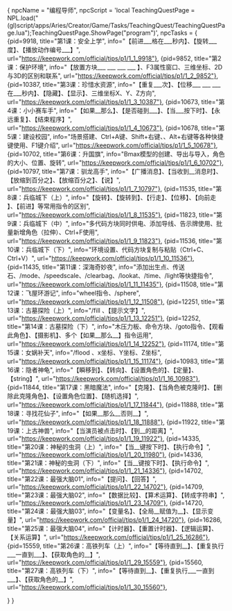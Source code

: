 {
  npcName = "编程导师",
  npcScript = 'local TeachingQuestPage = NPL.load("(gl)script/apps/Aries/Creator/Game/Tasks/TeachingQuest/TeachingQuestPage.lua");TeachingQuestPage.ShowPage("program")',
  npcTasks = {
      {pid=9918, title="第1课：安全上学", info="【前进___格在___秒内】、【旋转___度】、【播放动作编号___】", url="https://keepwork.com/official/tips/p1/1_1_9918"},
      {pid=9852, title="第2课：保护环境", info="【放置方块___ ___ ___ ___ 】、F3属性窗口、三维坐标、2D与3D的区别和联系", url="https://keepwork.com/official/tips/p1/1_2_9852"},
      {pid=10387, title="第3课：珍惜水资源", info="【重复___次】、【位移___ ___ ___ 在___秒内】、【隐藏】、【显示】、三维坐标X、Y、Z方向", url="https://keepwork.com/official/tips/p1/1_3_10387"},
      {pid=10673, title="第4课：小小赛车手", info="【如果__那么】、【是否碰到___】、【当___按下时】、【永远重复】、【结束程序】", url="https://keepwork.com/official/tips/p1/1_4_10673"},
      {pid=10678, title="第5课：建设校园", info="场景搭建、Ctrl+A键、Shift+右键、、Alt+右键等各种快捷键使用、F1键介绍", url="https://keepwork.com/official/tips/p1/1_5_10678"},
      {pid=10702, title="第6课：升国旗", info="Bmax模型的创建、导出与导入，角色的大小、位置、旋转", url="https://keepwork.com/official/tips/p1/1_6_10702"},
      {pid=10797, title="第7课：驯龙高手", info="【广播消息】、【当收到__消息时】、【放缩到百分之】、【放缩百分之】、【说】", url="https://keepwork.com/official/tips/p1/1_7_10797"},
      {pid=11535, title="第8课：兵临城下（上）", info="【旋转】、【旋转到】、【行走】、【位移】、【向前走 】、【前进】等常用指令的区别", url="https://keepwork.com/official/tips/p1/1_8_11535"},
      {pid=11823, title="第9课：兵临城下（中）", info="多代码方块同时供电、添加导线、告示牌使用、批量新增角色（拉伸）、Ctrl+F使用", url="https://keepwork.com/official/tips/p1/1_9_11823"},
      {pid=11536, title="第10课：兵临城下（下）", info="环境设置、代码方块复制与粘贴（Ctrl+C、Ctrl+V）", url="https://keepwork.com/official/tips/p1/1_10_11536"},
    {pid=11435, title="第11课：深海奇妙夜", info="添加出生点、传送石、/mode、/speedscale、/clearbag、/lookat、/time、/light等快捷指令", url="https://keepwork.com/official/tips/p1/1_11_11435"},
    {pid=11508, title="第12课：飞屋环游记", info="wheel指令、/sphere", url="https://keepwork.com/official/tips/p1/1_12_11508"},
    {pid=12251, title="第13课：古墓探险（上）", info="/fill 、【提示文字】", url="https://keepwork.com/official/tips/p1/1_13_12251"},
    {pid=12252, title="第14课：古墓探险（下）", info="木压力板、命令方块、/goto指令、【观看此角色】、【摄影机】、多个【如果__那么__】指令运用", url="https://keepwork.com/official/tips/p1/1_14_12252"},
    {pid=11174, title="第15课：女娲补天", info="/flood 、x坐标、Y坐标、Z坐标", url="https://keepwork.com/official/tips/p1/1_15_11174"},
    {pid=10983, title="第16课：隐者神龟", info="【瞬移到】、【转向】、【设置角色的】、【定量】、【string】", url="https://keepwork.com/official/tips/p1/1_16_10983"},
    {pid=11844, title="第17课：黑暗魔法", info="【克隆】、【当角色被克隆时】、【删除此克隆角色】、【设置角色位置】、【随机选择】", url="https://keepwork.com/official/tips/p1/1_17_11844"},
    {pid=11888, title="第18课：寻找花仙子", info="【如果__那么__否则__】", url="https://keepwork.com/official/tips/p1/1_18_11888"},
    {pid=11922, title="第19课：上古神兽", info="【当演员被点击时】、【到__的距离】", url="https://keepwork.com/official/tips/p1/1_19_11922"},
    {pid=14335, title="第20课：神秘的虫洞（上）", info="【当__键按下时】、【执行命令】", url="https://keepwork.com/official/tips/p1/1_20_11980"},
    {pid=14336, title="第21课：神秘的虫洞（下）", info="【当__键按下时】、【执行命令】", url="https://keepwork.com/official/tips/p1/1_21_14336"},
    {pid=14702, title="第22课：最强大脑01", info="【提问】、【回答】", url="https://keepwork.com/official/tips/p1/1_22_14702"},
    {pid=14709, title="第23课：最强大脑02", info="【数据比较】、【算术运算】、【转成字符串】", url="https://keepwork.com/official/tips/p1/1_23_14709"},
    {pid=14720, title="第24课：最强大脑03", info="【变量名】、【全局__赋值为__】、【显示变量】", url="https://keepwork.com/official/tips/p1/1_24_14720"},
    {pid=16286, title="第25课：最强大脑04", info="【计时器】、【重置计时器】、【逻辑运算】、【关系运算】", url="https://keepwork.com/official/tips/p1/1_25_16286"},
    {pid=15559, title="第26课：高铁列车（上）", info="【等待直到__】、【重复执行___一直到___】、【获取角色的__】", url="https://keepwork.com/official/tips/p1/1_29_15559"},
    {pid=15560, title="第27课：高铁列车（下）", info="【等待直到__】、【重复执行___一直到___】、【获取角色的__】", url="https://keepwork.com/official/tips/p1/1_30_15560"},



  }
}